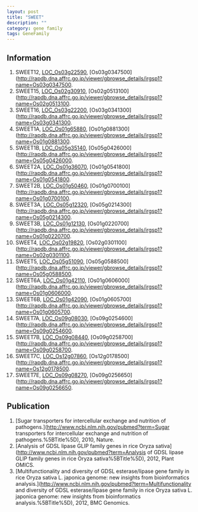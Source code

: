 ```yaml
---
layout: post
title: "SWEET"
description: ""
category: gene family
tags: GeneFamily
---
```


## Information
1. SWEET12, [LOC_Os03g22590](http://rice.plantbiology.msu.edu/cgi-bin/ORF_infopage.cgi?orf=LOC_Os03g22590), [Os03g0347500](http://rapdb.dna.affrc.go.jp/viewer/gbrowse_details/irgsp1?name=Os03g0347500.
2. SWEET15, [LOC_Os02g30910](http://rice.plantbiology.msu.edu/cgi-bin/ORF_infopage.cgi?orf=LOC_Os02g30910), [Os02g0513100](http://rapdb.dna.affrc.go.jp/viewer/gbrowse_details/irgsp1?name=Os02g0513100.
3. SWEET16, [LOC_Os03g22200](http://rice.plantbiology.msu.edu/cgi-bin/ORF_infopage.cgi?orf=LOC_Os03g22200), [Os03g0341300](http://rapdb.dna.affrc.go.jp/viewer/gbrowse_details/irgsp1?name=Os03g0341300.
4. SWEET1A, [LOC_Os01g65880](http://rice.plantbiology.msu.edu/cgi-bin/ORF_infopage.cgi?orf=LOC_Os01g65880), [Os01g0881300](http://rapdb.dna.affrc.go.jp/viewer/gbrowse_details/irgsp1?name=Os01g0881300.
5. SWEET1B, [LOC_Os05g35140](http://rice.plantbiology.msu.edu/cgi-bin/ORF_infopage.cgi?orf=LOC_Os05g35140), [Os05g0426000](http://rapdb.dna.affrc.go.jp/viewer/gbrowse_details/irgsp1?name=Os05g0426000.
6. SWEET2A, [LOC_Os01g36070](http://rice.plantbiology.msu.edu/cgi-bin/ORF_infopage.cgi?orf=LOC_Os01g36070), [Os01g0541800](http://rapdb.dna.affrc.go.jp/viewer/gbrowse_details/irgsp1?name=Os01g0541800.
7. SWEET2B, [LOC_Os01g50460](http://rice.plantbiology.msu.edu/cgi-bin/ORF_infopage.cgi?orf=LOC_Os01g50460), [Os01g0700100](http://rapdb.dna.affrc.go.jp/viewer/gbrowse_details/irgsp1?name=Os01g0700100.
8. SWEET3A, [LOC_Os05g12320](http://rice.plantbiology.msu.edu/cgi-bin/ORF_infopage.cgi?orf=LOC_Os05g12320), [Os05g0214300](http://rapdb.dna.affrc.go.jp/viewer/gbrowse_details/irgsp1?name=Os05g0214300.
9. SWEET3B, [LOC_Os01g12130](http://rice.plantbiology.msu.edu/cgi-bin/ORF_infopage.cgi?orf=LOC_Os01g12130), [Os01g0220700](http://rapdb.dna.affrc.go.jp/viewer/gbrowse_details/irgsp1?name=Os01g0220700.
10. SWEET4, [LOC_Os02g19820](http://rice.plantbiology.msu.edu/cgi-bin/ORF_infopage.cgi?orf=LOC_Os02g19820), [Os02g0301100](http://rapdb.dna.affrc.go.jp/viewer/gbrowse_details/irgsp1?name=Os02g0301100.
11. SWEET5, [LOC_Os05g51090](http://rice.plantbiology.msu.edu/cgi-bin/ORF_infopage.cgi?orf=LOC_Os05g51090), [Os05g0588500](http://rapdb.dna.affrc.go.jp/viewer/gbrowse_details/irgsp1?name=Os05g0588500.
12. SWEET6A, [LOC_Os01g42110](http://rice.plantbiology.msu.edu/cgi-bin/ORF_infopage.cgi?orf=LOC_Os01g42110), [Os01g0606000](http://rapdb.dna.affrc.go.jp/viewer/gbrowse_details/irgsp1?name=Os01g0606000.
13. SWEET6B, [LOC_Os01g42090](http://rice.plantbiology.msu.edu/cgi-bin/ORF_infopage.cgi?orf=LOC_Os01g42090), [Os01g0605700](http://rapdb.dna.affrc.go.jp/viewer/gbrowse_details/irgsp1?name=Os01g0605700.
14. SWEET7A, [LOC_Os09g08030](http://rice.plantbiology.msu.edu/cgi-bin/ORF_infopage.cgi?orf=LOC_Os09g08030), [Os09g0254600](http://rapdb.dna.affrc.go.jp/viewer/gbrowse_details/irgsp1?name=Os09g0254600.
15. SWEET7B, [LOC_Os09g08440](http://rice.plantbiology.msu.edu/cgi-bin/ORF_infopage.cgi?orf=LOC_Os09g08440), [Os09g0258700](http://rapdb.dna.affrc.go.jp/viewer/gbrowse_details/irgsp1?name=Os09g0258700.
16. SWEET7C, [LOC_Os12g07860](http://rice.plantbiology.msu.edu/cgi-bin/ORF_infopage.cgi?orf=LOC_Os12g07860), [Os12g0178500](http://rapdb.dna.affrc.go.jp/viewer/gbrowse_details/irgsp1?name=Os12g0178500.
17. SWEET7E, [LOC_Os09g08270](http://rice.plantbiology.msu.edu/cgi-bin/ORF_infopage.cgi?orf=LOC_Os09g08270), [Os09g0256650](http://rapdb.dna.affrc.go.jp/viewer/gbrowse_details/irgsp1?name=Os09g0256650.

## Publication
1. [Sugar transporters for intercellular exchange and nutrition of pathogens.](http://www.ncbi.nlm.nih.gov/pubmed?term=Sugar transporters for intercellular exchange and nutrition of pathogens.%5BTitle%5D), 2010, Nature.
2. [Analysis of GDSL lipase GLIP family genes in rice Oryza sativa](http://www.ncbi.nlm.nih.gov/pubmed?term=Analysis of GDSL lipase GLIP family genes in rice Oryza sativa%5BTitle%5D), 2012, Plant OMICS.
3. [Multifunctionality and diversity of GDSL esterase/lipase gene family in rice Oryza sativa L. japonica genome: new insights from bioinformatics analysis.](http://www.ncbi.nlm.nih.gov/pubmed?term=Multifunctionality and diversity of GDSL esterase/lipase gene family in rice Oryza sativa L. japonica genome: new insights from bioinformatics analysis.%5BTitle%5D), 2012, BMC Genomics.



